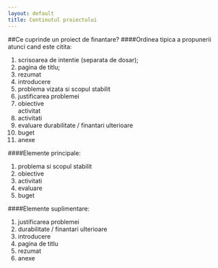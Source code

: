 ```yaml
---
layout: default
title: Continutul proiectului
---
```

##Ce cuprinde un proiect de finantare?
####Ordinea tipica a propunerii atunci cand este citita:

<ol>
    <li>scrisoarea de intentie (separata de dosar);</li>
    <li>pagina de titlu;</li>
    <li>rezumat</li>
    <li>introducere</li>
    <li>problema vizata si scopul stabilit</li>
    <li>justificarea problemei</li>
    <li>obiective</li>activitat
    <li>activitati</li>
    <li>evaluare durabilitate / finantari ulterioare</li>
    <li>buget</li>
    <li>anexe</li>
</ol>

####Elemente principale:

<ol>
	<li>problema si scopul stabilit</li>
    <li>obiective</li>
    <li>activitati</li>
    <li>evaluare</li>
    <li>buget</li>
</ol>

####Elemente suplimentare:

<ol>
	<li>justificarea problemei</li>
    <li>durabilitate / finantari ulterioare</li>
    <li>introducere</li>
    <li>pagina de titlu</li>
    <li>rezumat</li>
    <li>anexe</li>
</ol>
